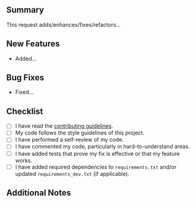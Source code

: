 ## Summary

<!-- 
Include a summary of the changes made in this pull request. 
Describe the purpose of the changes and any relevant context.
If this pull request addresses an issue, please link to it here. For example:
- Closes #123
- Related to #456
-->

This request adds/enhances/fixes/refactors...

## New Features

<!-- 
Describe new features added in this request if applicable. Use bullet points. For example:
- Added a modal component
- Stat card gained a new `size` argument
If there are none, type "No new features".
-->

- Added...

## Bug Fixes

<!-- 
Describe bug fixes implemented in this request if applicable. Use bullet points. For example:
- Fixed checkbox responsiveness issue
- Resolved the issue that prevented author card from rendering in IE
If there are none, type "No bug fixes".
-->

- Fixed...

## Checklist

<!-- 
Ensure your pull request meets the following criteria:
-->

- [ ] I have read the [contributing guidelines](../README.md#contributing).
- [ ] My code follows the style guidelines of this project.
- [ ] I have performed a self-review of my code.
- [ ] I have commented my code, particularly in hard-to-understand areas.
- [ ] I have added tests that prove my fix is effective or that my feature works.
- [ ] I have added required dependencies to `requirements.txt` and/or updated `requirements_dev.txt` (if applicable).

## Additional Notes

<!-- 
Any additional information that may be helpful for the reviewers, such as:
- Any dependencies that need to be installed
- Any known issues or limitations
- Future improvements or features planned
-->

<!-- 
Thank you for your contribution! We appreciate your effort in making this project better.
-->